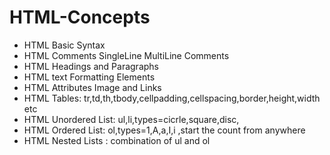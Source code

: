 # HTML-Concepts

- HTML Basic Syntax
- HTML Comments SingleLine MultiLine Comments
- HTML Headings and Paragraphs
- HTML text Formatting Elements
- HTML Attributes Image and Links
- HTML Tables: tr,td,th,tbody,cellpadding,cellspacing,border,height,width etc
- HTML Unordered List: ul,li,types=cicrle,square,disc,
- HTML Ordered List: ol,types=1,A,a,I,i ,start the count from anywhere
- HTML Nested Lists  : combination of ul and ol
